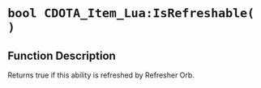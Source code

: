 # `bool CDOTA_Item_Lua:IsRefreshable( )`
## Function Description
Returns true if this ability is refreshed by Refresher Orb.

